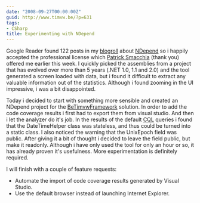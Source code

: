 ```yaml
---
date: "2008-09-27T00:00:00Z"
guid: http://www.timvw.be/?p=631
tags:
- CSharp
title: Experimenting with NDepend
---
```

Google Reader found 122 posts in my [blogroll](http://www.timvw.be/wp-links-opml.php) about [NDepend](http://www.ndepend.com) so i happily accepted the professional license which [Patrick Smacchia](http://codebetter.com/blogs/patricksmacchia/) (thank you) offered me earlier this week. I quickly picked the assemblies from a project that has evolved over more than 5 years (.NET 1.0, 1.1 and 2.0) and the tool generated a screen loaded with data, but i found it difficult to extract any valuable information out of the statistics. Although i found zooming in the UI impressive, i was a bit disappointed.

Today i decided to start with something more sensible and created an NDepend project for the [BeTimvwFramework](http://www.codeplex.com/BeTimvwFramework) solution. In order to add the code coverage results i first had to export them from visual studio. And then i let the analyzer do it's job. In the results of the default [CQL](http://www.ndepend.com/CQL.htm) queries i found that the DateTimeHelper class was stateless, and thus could be turned into a static class. I also noticed the warning that the UnixEpoch field was public. After giving it a bit of thought i decided to leave the field public, but make it readonly. Although i have only used the tool for only an hour or so, it has already proven it's usefulness. More experimentation is definitely required.

I will finish with a couple of feature requests:

  * Automate the import of code coverage results generated by Visual Studio.
  * Use the default browser instead of launching Internet Explorer.
